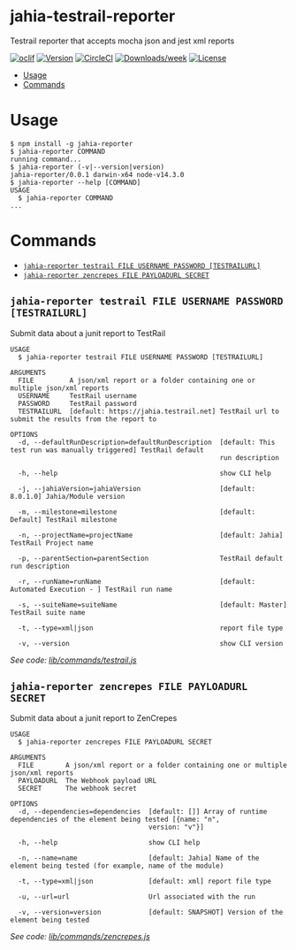 jahia-testrail-reporter
=======================

Testrail reporter that accepts mocha json and jest xml reports

[![oclif](https://img.shields.io/badge/cli-oclif-brightgreen.svg)](https://oclif.io)
[![Version](https://img.shields.io/npm/v/jahia-testrail-reporter.svg)](https://npmjs.org/package/jahia-testrail-reporter)
[![CircleCI](https://circleci.com/gh/VladRadan/jahia-testrail-reporter/tree/master.svg?style=shield)](https://circleci.com/gh/VladRadan/jahia-testrail-reporter/tree/master)
[![Downloads/week](https://img.shields.io/npm/dw/jahia-testrail-reporter.svg)](https://npmjs.org/package/jahia-testrail-reporter)
[![License](https://img.shields.io/npm/l/jahia-testrail-reporter.svg)](https://github.com/VladRadan/jahia-testrail-reporter/blob/master/package.json)

<!-- toc -->
* [Usage](#usage)
* [Commands](#commands)
<!-- tocstop -->
# Usage
<!-- usage -->
```sh-session
$ npm install -g jahia-reporter
$ jahia-reporter COMMAND
running command...
$ jahia-reporter (-v|--version|version)
jahia-reporter/0.0.1 darwin-x64 node-v14.3.0
$ jahia-reporter --help [COMMAND]
USAGE
  $ jahia-reporter COMMAND
...
```
<!-- usagestop -->
# Commands
<!-- commands -->
* [`jahia-reporter testrail FILE USERNAME PASSWORD [TESTRAILURL]`](#jahia-reporter-testrail-file-username-password-testrailurl)
* [`jahia-reporter zencrepes FILE PAYLOADURL SECRET`](#jahia-reporter-zencrepes-file-payloadurl-secret)

## `jahia-reporter testrail FILE USERNAME PASSWORD [TESTRAILURL]`

Submit data about a junit report to TestRail

```
USAGE
  $ jahia-reporter testrail FILE USERNAME PASSWORD [TESTRAILURL]

ARGUMENTS
  FILE         A json/xml report or a folder containing one or multiple json/xml reports
  USERNAME     TestRail username
  PASSWORD     TestRail password
  TESTRAILURL  [default: https://jahia.testrail.net] TestRail url to submit the results from the report to

OPTIONS
  -d, --defaultRunDescription=defaultRunDescription  [default: This test run was manually triggered] TestRail default
                                                     run description

  -h, --help                                         show CLI help

  -j, --jahiaVersion=jahiaVersion                    [default: 8.0.1.0] Jahia/Module version

  -m, --milestone=milestone                          [default: Default] TestRail milestone

  -n, --projectName=projectName                      [default: Jahia] TestRail Project name

  -p, --parentSection=parentSection                  TestRail default run description

  -r, --runName=runName                              [default: Automated Execution - ] TestRail run name

  -s, --suiteName=suiteName                          [default: Master] TestRail suite name

  -t, --type=xml|json                                report file type

  -v, --version                                      show CLI version
```

_See code: [lib/commands/testrail.js](https://github.com/VladRadan/jahia-reporter/blob/v0.0.1/lib/commands/testrail.js)_

## `jahia-reporter zencrepes FILE PAYLOADURL SECRET`

Submit data about a junit report to ZenCrepes

```
USAGE
  $ jahia-reporter zencrepes FILE PAYLOADURL SECRET

ARGUMENTS
  FILE        A json/xml report or a folder containing one or multiple json/xml reports
  PAYLOADURL  The Webhook payload URL
  SECRET      The webhook secret

OPTIONS
  -d, --dependencies=dependencies  [default: []] Array of runtime dependencies of the element being tested [{name: "n",
                                   version: "v"}]

  -h, --help                       show CLI help

  -n, --name=name                  [default: Jahia] Name of the element being tested (for example, name of the module)

  -t, --type=xml|json              [default: xml] report file type

  -u, --url=url                    Url associated with the run

  -v, --version=version            [default: SNAPSHOT] Version of the element being tested
```

_See code: [lib/commands/zencrepes.js](https://github.com/VladRadan/jahia-reporter/blob/v0.0.1/lib/commands/zencrepes.js)_
<!-- commandsstop -->
